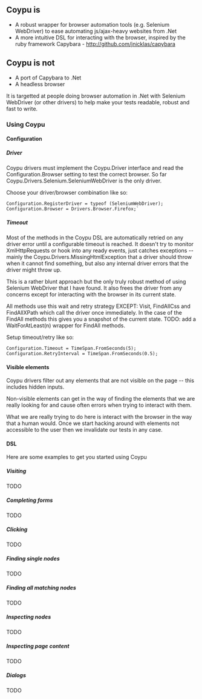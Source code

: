 ## Coypu is
* A robust wrapper for browser automation tools (e.g. Selenium WebDriver) to ease automating js/ajax-heavy websites from .Net
* A more intuitive DSL for interacting with the browser, inspired by the ruby framework Capybara - http://github.com/jnicklas/capybara

## Coypu is not
* A port of Capybara to .Net
* A headless browser

It is targetted at people doing browser automation in .Net with Selenium WebDriver (or other drivers) to help make your tests readable, robust and fast to write.

### Using Coypu

#### Configuration

##### Driver

Coypu drivers must implement the Coypu.Driver interface and read the Configuration.Browser setting to test the correct browser. So far Coypu.Drivers.Selenium.SeleniumWebDriver is the only driver.

Choose your driver/browser combination like so:

	Configuration.RegisterDriver = typeof (SeleniumWebDriver);
	Configuration.Browser = Drivers.Browser.Firefox;`

##### Timeout

Most of the methods in the Coypu DSL are automatically retried on any driver error until a configurable timeout is reached. It doesn't try to monitor XmlHttpRequests or hook into any ready events, just catches exceptions -- mainly the Coypu.Drivers.MissingHtmlException that a driver should throw when it cannot find something, but also any internal driver errors that the driver might throw up. 

This is a rather blunt approach but the only truly robust method of using Selenium WebDriver that I have found. It also frees the driver from any concerns except for interacting with the browser in its current state.

All methods use this wait and retry strategy EXCEPT: Visit, FindAllCss and FindAllXPath which call the driver once immediately. In the case of the FindAll methods this gives you a snapshot of the current state. TODO: add a WaitForAtLeast(n) wrapper for FindAll methods.

Setup timeout/retry like so:

	Configuration.Timeout = TimeSpan.FromSeconds(5);
	Configuration.RetryInterval = TimeSpan.FromSeconds(0.5);

#### Visible elements

Coypu drivers filter out any elements that are not visible on the page -- this includes hidden inputs. 

Non-visible elements can get in the way of finding the elements that we are really looking for and cause often errors when trying to interact with them. 

What we are really trying to do here is interact with the browser in the way that a human would. Once we start hacking around with elements not accessible to the user then we invalidate our tests in any case.

#### DSL

Here are some examples to get you started using Coypu

##### Visiting

TODO

##### Completing forms

TODO

##### Clicking

TODO

##### Finding single nodes

TODO

##### Finding all matching nodes

TODO

##### Inspecting nodes

TODO

##### Inspecting page content

TODO

##### Dialogs

TODO
